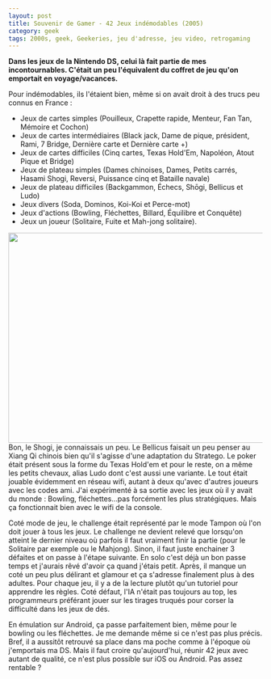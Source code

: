 ```yaml
---
layout: post
title: Souvenir de Gamer - 42 Jeux indémodables (2005)
category: geek
tags: 2000s, geek, Geekeries, jeu d'adresse, jeu video, retrogaming
---
```

**Dans les jeux de la Nintendo DS, celui là fait partie de mes incontournables. C'était un peu l'équivalent du coffret de jeu qu'on emportait en voyage/vacances.**

Pour indémodables, ils l'étaient bien, même si on avait droit à des trucs peu connus en France :

* Jeux de cartes simples (Pouilleux, Crapette rapide, Menteur, Fan Tan, Mémoire et Cochon)
* Jeux de cartes intermédiaires (Black jack, Dame de pique, président, Rami, 7 Bridge, Dernière carte et Dernière carte +)
* Jeux de cartes difficiles (Cinq cartes, Texas Hold'Em, Napoléon, Atout Pique et Bridge)
* Jeux de plateau simples (Dames chinoises, Dames, Petits carrés, Hasami Shogi, Reversi, Puissance cinq et Bataille navale)
* Jeux de plateau difficiles (Backgammon, Échecs, Shōgi, Bellicus et Ludo)
* Jeux divers (Soda, Dominos, Koi-Koi et Perce-mot)
* Jeux d'actions (Bowling, Fléchettes, Billard, Équilibre et Conquête)
* Jeux un joueur (Solitaire, Fuite et Mah-jong solitaire).

<img class="alignleft size-full wp-image-21313" src="https://cheziceman.files.wordpress.com/2017/09/screenshot_2017-09-29-06-19-16.png" alt="" width="739" height="416" />Bon, le Shogi, je connaissais un peu. Le Bellicus faisait un peu penser au Xiang Qi chinois bien qu'il s'agisse d'une adaptation du Stratego. Le poker était présent sous la forme du Texas Hold'em et pour le reste, on a même les petits chevaux, alias Ludo dont c'est aussi une variante. Le tout était jouable évidemment en réseau wifi, autant à deux qu'avec d'autres joueurs avec les codes ami. J'ai expérimenté à sa sortie avec les jeux où il y avait du monde : Bowling, fléchettes...pas forcément les plus stratégiques. Mais ça fonctionnait bien avec le wifi de la console.

Coté mode de jeu, le challenge était représenté par le mode Tampon où l'on doit jouer à tous les jeux. Le challenge ne devient relevé que lorsqu'on atteint le dernier niveau où parfois il faut vraiment finir la partie (pour le Solitaire par exemple ou le Mahjong). Sinon, il faut juste enchainer 3 défaites et on passe à l'étape suivante. En solo c'est déjà un bon passe temps et j'aurais rêvé d'avoir ça quand j'étais petit. Après, il manque un coté un peu plus délirant et glamour et ça s'adresse finalement plus à des adultes. Pour chaque jeu, il y a de la lecture plutôt qu'un tutoriel pour apprendre les règles. Coté défaut, l'IA n'était pas toujours au top, les programmeurs préférant jouer sur les tirages truqués pour corser la difficulté dans les jeux de dés.

En émulation sur Android, ça passe parfaitement bien, même pour le bowling ou les fléchettes. Je me demande même si ce n'est pas plus précis. Bref, il a aussitôt retrouvé sa place dans ma poche comme à l'époque où j'emportais ma DS. Mais il faut croire qu'aujourd'hui, réunir 42 jeux avec autant de qualité, ce n'est plus possible sur iOS ou Android. Pas assez rentable ?
